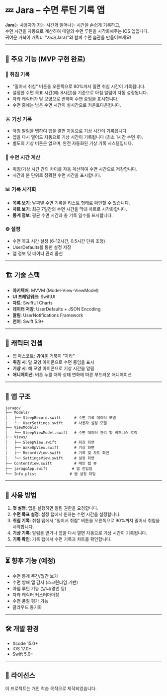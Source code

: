 # 💤 Jara – 수면 루틴 기록 앱

**Jara**는 사용자가 자는 시간과 일어나는 시간을 손쉽게 기록하고,  
수면 시간을 자동으로 계산하여 매일의 수면 루틴을 시각화해주는 iOS 앱입니다.  
귀여운 거북이 캐릭터 "자라(Jara)"와 함께 수면 습관을 만들어보세요!

---

## 🚀 주요 기능 (MVP 구현 완료)

### 🌙 취침 기록
- "밀어서 취침" 버튼을 오른쪽으로 90%까지 밀면 취침 시간이 기록됩니다.
- 설정한 수면 목표 시간(예: 8시간)을 기준으로 아침 알림이 자동 설정됩니다.
- 자라 캐릭터가 달 모양으로 변하며 수면 중임을 표시합니다.
- 수면 중에는 남은 수면 시간이 실시간으로 카운트다운됩니다.

### ☀️ 기상 기록
- 아침 알림을 탭하여 앱을 열면 자동으로 기상 시간이 기록됩니다.
- 앱을 다시 열어도 자동으로 기상 시간이 기록됩니다 (최소 1시간 수면 후).
- 별도의 기상 버튼은 없으며, 완전 자동화된 기상 기록 시스템입니다.

### 🧮 수면 시간 계산
- 취침/기상 시간 간의 차이를 자동 계산하여 수면 시간으로 저장합니다.
- 시간과 분 단위로 정확한 수면 시간을 표시합니다.

### 📊 기록 시각화
- **목록 보기**: 날짜별 수면 기록을 리스트 형태로 확인할 수 있습니다.
- **차트 보기**: 최근 7일간의 수면 시간을 막대 차트로 시각화합니다.
- **통계 정보**: 평균 수면 시간과 총 기록 일수를 표시합니다.

### ⚙️ 설정
- 수면 목표 시간 설정 (6-12시간, 0.5시간 단위 조정)
- UserDefaults를 통한 설정 저장
- 앱 정보 및 데이터 관리 옵션

---

## 🏗️ 기술 스택

- **아키텍처**: MVVM (Model-View-ViewModel)
- **UI 프레임워크**: SwiftUI
- **차트**: SwiftUI Charts
- **데이터 저장**: UserDefaults + JSON Encoding
- **알림**: UserNotifications Framework
- **언어**: Swift 5.9+

---

## 🐢 캐릭터 컨셉

- 앱 마스코트: 귀여운 거북이 "자라"
- **취침 시**: 달 모양 아이콘으로 수면 중임을 표시
- **기상 시**: 해 모양 아이콘으로 기상 시간을 알림
- **애니메이션**: 버튼 누를 때와 상태 변화에 따른 부드러운 애니메이션

---

## 📱 앱 구조

```
jarago/
├── Models/
│   ├── SleepRecord.swift      # 수면 기록 데이터 모델
│   └── UserSettings.swift     # 사용자 설정 모델
├── ViewModels/
│   └── SleepViewModel.swift   # 수면 데이터 관리 및 비즈니스 로직
├── Views/
│   ├── SleepView.swift        # 취침 화면
│   ├── WakeUpView.swift       # 기상 화면
│   ├── RecordsView.swift      # 기록 및 차트 화면
│   └── SettingsView.swift     # 설정 화면
├── ContentView.swift          # 메인 탭 뷰
├── jaragoApp.swift           # 앱 진입점
└── Info.plist               # 앱 설정 파일
```

---

## 🎯 사용 방법

1. **첫 실행**: 앱을 실행하면 알림 권한을 요청합니다.
2. **수면 목표 설정**: 설정 탭에서 원하는 수면 시간을 설정합니다.
3. **취침 기록**: 취침 탭에서 "밀어서 취침" 버튼을 오른쪽으로 90%까지 밀어서 취침을 시작합니다.
4. **기상 기록**: 알림을 받거나 앱을 다시 열면 자동으로 기상 시간이 기록됩니다.
5. **기록 확인**: 기록 탭에서 수면 기록과 차트를 확인합니다.

---

## ⏳ 향후 기능 (예정)

- 수면 통계 주간/월간 보기
- 수면 방해 앱 감지 (스크린타임 기반)
- 아침 루틴 기능 (날씨/명언 등)
- 자라 캐릭터 커스터마이징
- 수면 품질 평가 기능
- 클라우드 동기화

---

## 🛠️ 개발 환경

- Xcode 15.0+
- iOS 17.0+
- Swift 5.9+

---

## 📄 라이선스

이 프로젝트는 개인 학습 목적으로 제작되었습니다.
